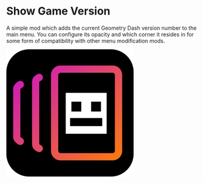 # Show Game Version
A simple mod which adds the current Geometry Dash version number to the main menu.
You can configure its opacity and which corner it resides in for some form of compatibility with other menu modification mods.

<img src="logo.png" alt="the mod's logo" />
